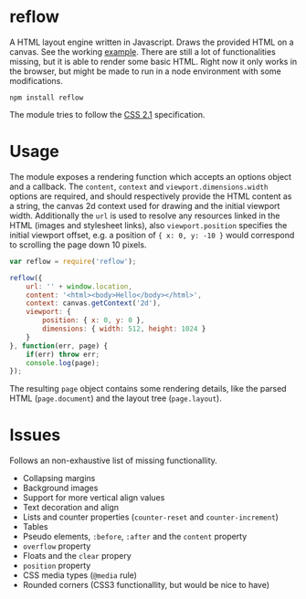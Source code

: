# reflow

A HTML layout engine written in Javascript. Draws the provided HTML on a canvas. See the working [example][test]. There are still a lot of functionalities missing, but it is able to render some basic HTML. Right now it only works in the browser, but might be made to run in a node environment with some modifications.

	npm install reflow

The module tries to follow the [CSS 2.1][css] specification.

# Usage

The module exposes a rendering function which accepts an options object and a callback. The `content`, `context` and `viewport.dimensions.width` options are required, and should respectively provide the HTML content as a string, the canvas 2d context used for drawing and the initial viewport width. Additionally the `url` is used to resolve any resources linked in the HTML (images and stylesheet links), also `viewport.position` specifies the initial viewport offset, e.g. a position of `{ x: 0, y: -10 }` would correspond to scrolling the page down 10 pixels.

```javascript
var reflow = require('reflow');

reflow({
	url: '' + window.location,
	content: '<html><body>Hello</body></html>',
	context: canvas.getContext('2d'),
	viewport: {
		position: { x: 0, y: 0 },
		dimensions: { width: 512, height: 1024 }
	}
}, function(err, page) {
	if(err) throw err;
	console.log(page);
});
```

The resulting `page` object contains some rendering details, like the parsed HTML (`page.document`) and the layout tree (`page.layout`).

# Issues

Follows an non-exhaustive list of missing functionallity.

- Collapsing margins
- Background images
- Support for more vertical align values
- Text decoration and align
- Lists and counter properties (`counter-reset` and `counter-increment`)
- Tables
- Pseudo elements, `:before`, `:after` and the `content` property
- `overflow` property
- Floats and the `clear` propery
- `position` property
- CSS media types (`@media` rule)
- Rounded corners (CSS3 functionallity, but would be nice to have)

[test]: http://kapetan.github.io/reflow/dist/test/index.html
[css]: http://www.w3.org/TR/2011/REC-CSS2-20110607
